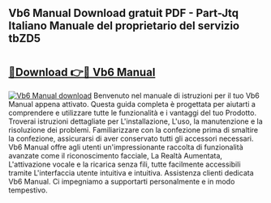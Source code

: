 ## Vb6 Manual Download gratuit PDF - Part-Jtq Italiano Manuale del proprietario del servizio tbZD5

# <h2><a href="http://dffcen.blite.top/?on=Vb6+Manual">🔗Download 👉🔴 Vb6 Manual</a></h2>

[![Vb6 Manual download](https://i.imgur.com/lujVjoI.png)](http://dffcen.blite.top/?on=Vb6+Manual)
Benvenuto nel manuale di istruzioni per il tuo Vb6 Manual appena attivato. Questa guida completa è progettata per aiutarti a comprendere e utilizzare tutte le funzionalità e i vantaggi del tuo Prodotto. Troverai istruzioni dettagliate per L'installazione, L'uso, la manutenzione e la risoluzione dei problemi. Familiarizzare con la confezione prima di smaltire la confezione, assicurarsi di aver conservato tutti gli accessori necessari. Vb6 Manual offre agli utenti un'impressionante raccolta di funzionalità avanzate come il riconoscimento facciale, La Realtà Aumentata, L'attivazione vocale e la ricarica senza fili, tutte facilmente accessibili tramite L'interfaccia utente intuitiva e intuitiva. Assistenza clienti dedicata Vb6 Manual. Ci impegniamo a supportarti personalmente e in modo tempestivo.
